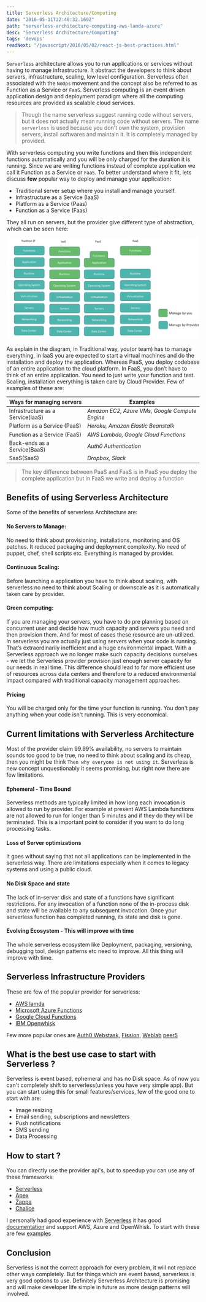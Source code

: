 ```yaml
---
title: Serverless Architecture/Computing
date: "2016-05-11T22:40:32.169Z"
path: "serverless-architecture-computing-aws-lamda-azure"
desc: "Serverless Architecture/Computing"
tags: 'devops'
readNext: "/javascript/2016/05/02/react-js-best-practices.html"
---
```


`Serverless` architecture allows you to run applications or services without having to manage infrastructure. It abstract the developers to think about servers, infrastructure, scaling, low level configuration. Serverless often associated with the `NoOps` movement and the concept also be referred to as Function as a Service or `FaaS`.  Serverless computing is an event driven application design and deployment paradigm where all the computing resources are provided as scalable cloud services.

> Though the name serverless suggest running code without servers, but it does not actually mean running code without servers. The name `serverless` is used because you don't own the system, provision servers, install softwares and maintain it. It is completely managed by provided.

With serverless computing you write functions and then this independent functions automatically and you will be only charged for the duration it is running. Since we are writing functions instead of complete application we call it Function as a Service or `FaaS`. To better understand where it fit, lets discuss **few** popular way to deploy and manage your application:

- Traditional server setup where you install and manage yourself.
- Infrastructure as a Service (IaaS)
- Platform as a Service (Paas)
- Function as a Service (Faas)

They all run on servers, but the provider give different type of abstraction, which can be seen here:

![screen](./faas-vs-iaas-vs-pass.png)

As explain in the diagram, in Traditional way, you(or team) has to manage everything, in IaaS you are expected to start a virtual machines and do the installation and deploy the application. Whereas PaaS, you deploy codebase of an entire application to the cloud platform.
In FaaS, you don’t have to think of an entire application. You need to just write your function and test. Scaling, installation everything is taken care by Cloud Provider. Few of examples of these are:

Ways for managing servers | Examples
--- | ---
Infrastructure as a Service(IaaS) | *Amazon EC2, Azure VMs, Google Compute Engine*
Platform as a Service (PaaS)| *Heroku, Amazon Elastic Beanstalk*
Function as a Service (FaaS) | *AWS Lambda, Google Cloud Functions*
Back-ends as a Service(BaaS) | *Auth0 Authentication*
SaaS(SaaS) | *Dropbox, Slack*

> The key difference between PaaS and FaaS is in PaaS you deploy the complete application but in FaaS we write and deploy a function

## Benefits of using Serverless Architecture
Some of the benefits of serverless Architecture are:

#### No Servers to Manage:
No need to think about provisioning, installations, monitoring and OS patches. It reduced packaging and deployment complexity. No need of puppet, chef, shell scripts etc. Everything is managed by provider.

#### Continuous Scaling:
Before launching a application you have to think about scaling, with serverless no need to think about Scaling or downscale as it is automatically taken care by provider.

#### Green computing:
If you are managing your servers, you have to do pre planning based on concurrent user and decide how much capacity and servers you need and then provision them. And for most of cases these resource are un-utilized. In serverless you are actually just using servers when your code is running. That’s extraordinarily inefficient and a huge environmental impact. With a Serverless approach we no longer make such capacity decisions ourselves - we let the Serverless provider provision just enough server capacity for our needs in real time. This difference should lead to far more efficient use of resources across data centers and therefore to a reduced environmental impact compared with traditional capacity management approaches.

#### Pricing
You will be charged only for the time your function is running. You don't pay anything when your code isn't running. This is very economical.

## Current limitations with Serverless Architecture
Most of the provider claim 99.99%  availability, no servers to maintain sounds too good to be true, no need to think about scaling and its cheap, then you might be  think `Then why everyone is not using it`. Serverless is new concept unquestionably
it seems promising, but right now there are few limitations.

#### Ephemeral - Time Bound
Serverless methods are typically limited in how long each invocation is allowed to run by provider. For example at present AWS Lambda functions are not allowed to run for longer than 5 minutes and if they do they will be terminated. This is a important point to consider if you want to do long processing tasks.

#### Loss of Server optimizations
It goes without saying that not all applications can be implemented in the serverless way. There are limitations especially when it comes to legacy systems and using a public cloud.

#### No Disk Space and state
The lack of in-server disk and state of a functions have significant restrictions. For any invocation of a function none of the in-process disk and state will be available to any subsequent invocation. Once your serverless function has completed running, its state and disk is gone.

#### Evolving Ecosystem - This will improve with time
The whole serverless ecosystem like Deployment, packaging, versioning, debugging tool, design patterns etc need to improve.  All this thing will improve with time.

## Serverless Infrastructure Providers

These are few of the popular provider for serverless:

*  [AWS lamda](https://aws.amazon.com/lambda)
*  [Microsoft Azure Functions](https://azure.microsoft.com/en-in/services/functions/)
*  [Google Cloud Functions](https://cloud.google.com/functions/)
*  [IBM Openwhisk](https://developer.ibm.com/openwhisk/)

Few more popular ones are [Auth0 Webstask](https://webtask.io/), [Fission](http://fission.io/), [Weblab](https://weblab.io/)
[peer5](https://www.peer5.com/)

## What is the best use case to start with Serverless ?
Serverless is event based, ephemeral and has no Disk space. As of now you can't completely shift to serverless(unless you have very simple app). But you can start using this for small features/services, few of the good one to start with are:  
* Image resizing
* Email sending, subscriptions and newsletters
* Push notifications
* SMS sending
* Data Processing

## How to start ?
You can directly use the provider api's, but to speedup you can use any of these frameworks:
* [Serverless](https://github.com/serverless/serverless)
* [Apex](http://apex.run/)
* [Zappa](https://github.com/Miserlou/Zappa)
* [Chalice](https://github.com/awslabs/chalice)

I personally had good experience with [Serverless](https://github.com/serverless/serverless) it has good [documentation](https://serverless.com/framework/docs/) and support AWS, Azure and OpenWhisk.
To start with these are few [examples](https://github.com/serverless/examples)

## Conclusion
Serverless is not the correct approach for every problem, it will not replace other ways completely. But for things which are event based, serverless is very good options to use. Definitely Serverless Architecture is promising and will make developer life simple in future as more design patterns will involved.
